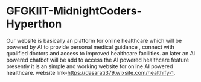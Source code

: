 # GFGKIIT-MidnightCoders-Hyperthon
Our website is basically an platform for online healthcare which will be powered by AI to provide personal medical guidance , connect with qualified doctors and access to improved healthcare facilities.
an later an AI powered chatbot will be add to access the AI powered healthcare feature 
presently it is an simple and working website for online AI powered healthcare.
website link-https://dasarati379.wixsite.com/healthify-1.
